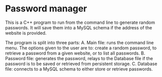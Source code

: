 # Password manager

This is a C++ program to run from the command line to generate random passwords. It will save them into a MySQL schema if the address of the website is provided. 

The program is split into three parts:
A. Main file: runs the command line menu. The options given to the user are to: create a random password, to retrieve a password from a given website, or to list all passwords. 
B. Password file: generates the password, relays to the Database file if the password is to be saved or retrieved from persistent storage.
C. Database file: connects to a MySQL schema to either store or retrieve passwords.
